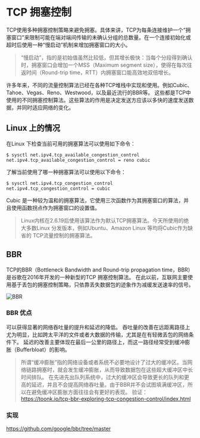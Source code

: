 # TCP 拥塞控制

TCP使用多种拥塞控制策略来避免拥塞。具体来讲，TCP为每条连接维护一个“拥塞窗口”来限制可能在端对端间传输的未确认分组的总数量。在一个连接初始化或超时后使用一种“慢启动”机制来增加拥塞窗口的大小。
> “慢启动”，指的是初始值虽然比较低，但其增长极快：当每个分段得到确认时，拥塞窗口会增加一个MSS（Maximum segment size），使得在每次往返时间（Round-trip time，RTT）内拥塞窗口能高效地双倍增长。


许多年来，不同的流量控制算法已经在各种TCP堆栈中实现和使用。例如Cubic、Tahoe、Vegas、Reno、Westwood，以及最近流行的BBR等。
这些都是TCP中使用的不同拥塞控制算法。这些算法的作用是决定发送方应该以多快的速度发送数据，并同时适应网络的变化。

## Linux 上的情况
在Linux 下检查当前可用的拥塞算法可以使用如下命令：
```
$ sysctl net.ipv4.tcp_available_congestion_control
net.ipv4.tcp_available_congestion_control = reno cubic
```
了解当前使用了哪一种拥塞算法可以使用以下命令：
```
$ sysctl net.ipv4.tcp_congestion_control
net.ipv4.tcp_congestion_control = cubic
```

Cubic 是一种较为温和的拥塞算法，它使用三次函数作为其拥塞窗口的算法，并且使用函数拐点作为拥塞窗口的设置值。
> Linux内核在2.6.19后使用该算法作为默认TCP拥塞算法。今天所使用的绝大多数Linux 分发版本，例如Ubuntu、Amazon Linux 等均将Cubic作为缺省的 TCP流量控制的拥塞算法。

## BBR 
TCP的BBR（Bottleneck Bandwidth and Round-trip propagation time，BBR）是谷歌在2016年开发的一种新型的TCP 拥塞控制算法。
在此以前，互联网主要使用基于丢包的拥塞控制策略，只依靠丢失数据包的迹象作为减缓发送速率的信号。

![BBR](https://s3.cn-north-1.amazonaws.com.cn/awschinablog/talking-about-network-optimization-from-the-flow1.gif)

### BBR 优点
可以获得显著的网络吞吐量的提升和延迟的降低。
吞吐量的改善在远距离路径上尤为明显，比如跨太平洋的文件或者大数据的传输，尤其是在有轻微丢包的网络条件下。
延迟的改善主要体现在最后一公里的路径上，而这一路径经常受到缓冲膨胀（Bufferbloat）的影响。
> 所谓“缓冲膨胀”指的网络设备或者系统不必要地设计了过大的缓冲区。当网络链路拥塞时，就会发生缓冲膨胀，从而导致数据包在这些超大缓冲区中长时间排队。
> 在先进先出队列系统中，过大的缓冲区会导致更长的队列和更高的延迟，并且不会提高网络吞吐量。由于BBR并不会试图填满缓冲区，所以在避免缓冲区膨胀方面往往会有更好的表现。
> 验证： https://toonk.io/tcp-bbr-exploring-tcp-congestion-control/index.html

### 实现

https://github.com/google/bbr/tree/master

